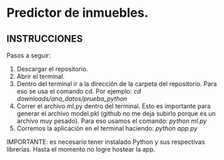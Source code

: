 # Predictor de inmuebles. 
## INSTRUCCIONES
Pasos a seguir: 
1) Descargar el repositorio. 
2) Abrir el terminal. 
3) Dentro del terminal ir a la dirección de la carpeta del repositorío. Para eso se usa el comando cd. Por ejemplo: *cd downloads/ana_datos/prueba_python* 
4) Correr el archivo ml.py dentro del terminal. Esto es importante para generar el archivo model.pkl (github no me deja subirlo porque es un archivo muy pesado). Para eso usamos el comando: *python ml.py*
5) Corremos la aplicación en el terminal haciendo: *python app.py*

IMPORTANTE: es necesario tener instalado Python y sus respectivas librerías. Hasta el momento no logre hostear la app. 
